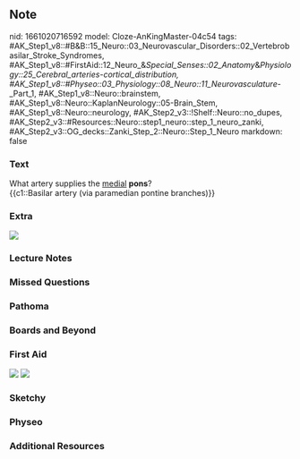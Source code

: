 ## Note
nid: 1661020716592
model: Cloze-AnKingMaster-04c54
tags: #AK_Step1_v8::#B&B::15_Neuro::03_Neurovascular_Disorders::02_Vertebrobasilar_Stroke_Syndromes, #AK_Step1_v8::#FirstAid::12_Neuro_&_Special_Senses::02_Anatomy_&_Physiology::25_Cerebral_arteries_-_cortical_distribution, #AK_Step1_v8::#Physeo::03_Physiology::08_Neuro::11_Neurovasculature_-_Part_1, #AK_Step1_v8::Neuro::brainstem, #AK_Step1_v8::Neuro::KaplanNeurology::05-Brain_Stem, #AK_Step1_v8::Neuro::neurology, #AK_Step2_v3::!Shelf::Neuro::no_dupes, #AK_Step2_v3::#Resources::Neuro::step1_neuro::step_1_neuro_zanki, #AK_Step2_v3::OG_decks::Zanki_Step_2::Neuro::Step_1_Neuro
markdown: false

### Text
<div>
  <div>
    What artery supplies the <u>medial</u> <b>pons</b>?
  </div>
  <div>
    {{c1::Basilar artery (via paramedian pontine branches)}}
  </div>
</div>

### Extra
<img src="paste-111347027149198.jpg">

### Lecture Notes


### Missed Questions


### Pathoma


### Boards and Beyond


### First Aid
<img src="tmpctFC96.png"> <img src="tmp5jO3V3.png">

### Sketchy


### Physeo


### Additional Resources

